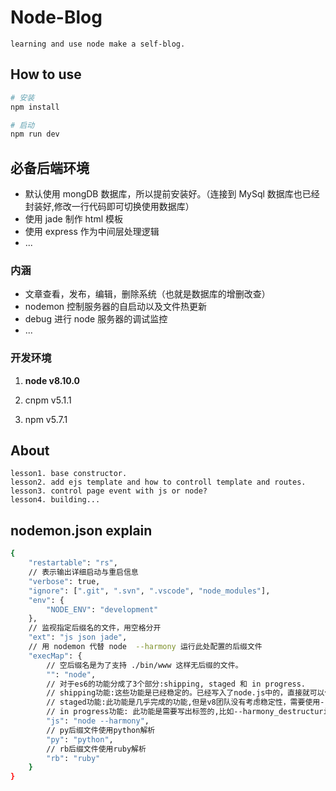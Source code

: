 # Node-Blog

    learning and use node make a self-blog.

## How to use

```bash
# 安装
npm install

# 启动
npm run dev
```

## 必备后端环境

* 默认使用 mongDB 数据库，所以提前安装好。（连接到 MySql 数据库也已经封装好,修改一行代码即可切换使用数据库）
* 使用 jade 制作 html 模板
* 使用 express 作为中间层处理逻辑
* ...

### 内涵

* 文章查看，发布，编辑，删除系统（也就是数据库的增删改查）
* nodemon 控制服务器的自启动以及文件热更新
* debug 进行 node 服务器的调试监控
* ...

### 开发环境

1. **node v8.10.0**

2. cnpm v5.1.1

3. npm v5.7.1

## About

    lesson1. base constructor.
    lesson2. add ejs template and how to controll template and routes.
    lesson3. control page event with js or node?
    lesson4. building...

## nodemon.json explain

```bash
{
    "restartable": "rs",
    // 表示输出详细启动与重启信息
    "verbose": true,
    "ignore": [".git", ".svn", ".vscode", "node_modules"],
    "env": {
        "NODE_ENV": "development"
    },
    // 监视指定后缀名的文件，用空格分开
    "ext": "js json jade",
    // 用 nodemon 代替 node  --harmony 运行此处配置的后缀文件
    "execMap": {
        // 空后缀名是为了支持 ./bin/www 这样无后缀的文件。
        "": "node",
        // 对于es6的功能分成了3个部分:shipping, staged 和 in progress.
        // shipping功能:这些功能是已经稳定的。已经写入了node.js中的，直接就可以使用
        // staged功能:此功能是几乎完成的功能,但是v8团队没有考虑稳定性，需要使用--harmony.
        // in progress功能: 此功能是需要写出标签的,比如--harmony_destructuring
        "js": "node --harmony",
        // py后缀文件使用python解析
        "py": "python",
        // rb后缀文件使用ruby解析
        "rb": "ruby"
    }
}
```
